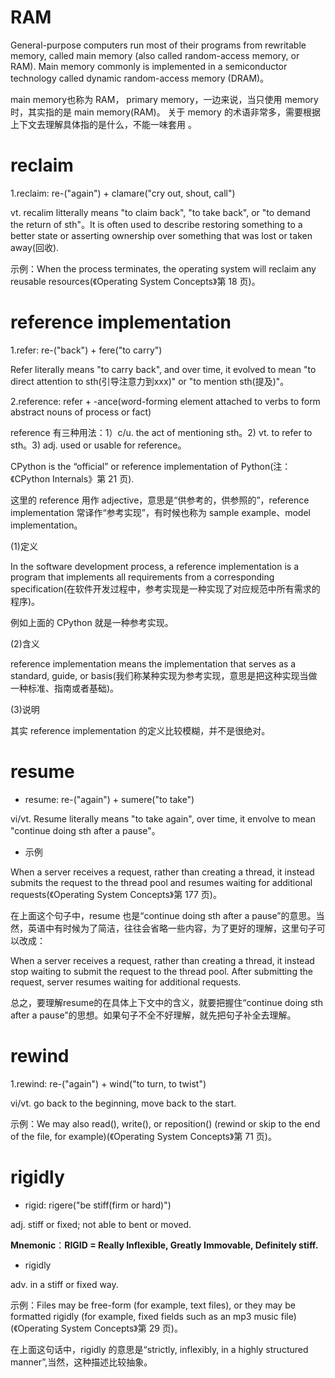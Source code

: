 # RAM

General-purpose computers run most of their programs from rewritable memory, called main memory (also called random-access memory, or RAM). Main memory commonly is implemented in a semiconductor technology called dynamic random-access memory (DRAM)。

main memory也称为 RAM， primary memory，一边来说，当只使用 memory 时，其实指的是 main memory(RAM)。 关于 memory 的术语非常多，需要根据上下文去理解具体指的是什么，不能一味套用 。

# reclaim

1.reclaim: re-("again") + clamare("cry out, shout, call")

vt. recalim litterally means "to claim back", "to take back", or "to demand the return of sth"。It is often used to describe restoring something to a better state  or asserting ownership over something that was lost or taken away(回收).

示例：When the process terminates, the operating system will reclaim any reusable resources(《Operating System Concepts》第 18 页)。

# reference implementation

1.refer: re-("back") + fere("to carry")

Refer literally means "to carry back", and over time, it evolved to mean "to direct attention to sth(引导注意力到xxx)" or "to mention sth(提及)"。

2.reference: refer + -ance(word-forming element attached to verbs to form abstract nouns of process or fact)

reference 有三种用法：1）c/u. the act of mentioning sth。2) vt. to refer to sth。3) adj. used or usable for reference。

CPython is the “official” or reference implementation of Python(注：《CPython Internals》第 21 页).

这里的 reference 用作 adjective，意思是“供参考的，供参照的”，reference implementation 常译作“参考实现”，有时候也称为 sample example、model implementation。

(1)定义

In the software development process, a reference implementation is a program that implements all requirements from a corresponding specification(在软件开发过程中，参考实现是一种实现了对应规范中所有需求的程序)。

例如上面的 CPython 就是一种参考实现。

(2)含义

reference implementation means the implementation that serves as a standard, guide, or basis(我们称某种实现为参考实现，意思是把这种实现当做一种标准、指南或者基础)。

(3)说明

其实 reference implementation 的定义比较模糊，并不是很绝对。

# resume

- resume: re-("again") + sumere("to take")

vi/vt. Resume literally means "to take again", over time, it envolve to mean "continue doing sth after a pause"。

- 示例

When a server receives a request, rather than creating a thread, it instead submits the request to the thread pool and resumes waiting for additional requests(《Operating System Concepts》第 177 页)。

在上面这个句子中，resume 也是“continue doing sth after a pause”的意思。当然，英语中有时候为了简洁，往往会省略一些内容，为了更好的理解，这里句子可以改成：

When a server receives a request, rather than creating a thread, it instead stop waiting to submit the request to the thread pool. After submitting the request, server resumes waiting for additional requests.

总之，要理解resume的在具体上下文中的含义，就要把握住“continue doing sth after a pause”的思想。如果句子不全不好理解，就先把句子补全去理解。

# rewind

1.rewind: re-("again") + wind("to turn, to twist")

vi/vt. go back to the beginning, move back to the start.

示例：We may also read(), write(), or reposition() (rewind or skip to the end of the file, for example)(《Operating System Concepts》第 71 页)。

# rigidly

- rigid: rigere("be stiff(firm or hard)")

adj. stiff or fixed; not able to bent or moved.

**Mnemonic**：**RIGID = Really Inflexible, Greatly Immovable, Definitely stiff.**

- rigidly

adv. in a stiff or fixed way.

示例：Files may be free-form (for example, text files), or they may be formatted rigidly (for example, fixed fields such as an mp3 music file)(《Operating System Concepts》第 29 页)。

在上面这句话中，rigidly 的意思是“strictly, inflexibly, in a highly structured manner”,当然，这种描述比较抽象。